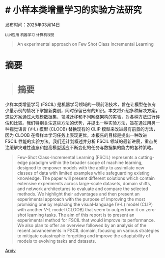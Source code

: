 # # 小样本类增量学习的实验方法研究

发布时间：2025年03月14日

`LLM应用` `机器学习` `计算机视觉`

> An experimental approach on Few Shot Class Incremental Learning

# 摘要

> # 摘要
少样本类增量学习 (FSCIL) 是机器学习领域的一项前沿技术，旨在让模型在仅有少量示例的情况下掌握新类别，同时保留已有的知识。本文将介绍多种解决方案，这些方案通过大规模数据集、领域迁移和不同网络架构的实验，对各种方法进行评估和比较。我们特别关注这些方法的优势，并提出一种实验方法，旨在通过用另一种视觉语言 (V-L) 模型 (CLOOB) 替换现有的 CLIP 模型来改进最有前景的方法，因为 CLOOB 在零样本学习任务上表现更优。本报告的目标是提出一种改进 FSCIL 性能的实验方法。我们还计划概述并分析 FSCIL 领域的最新进展，重点关注缓解灾难性遗忘和提高模型适应不断变化的任务与数据集的能力的各种策略。

> Few-Shot Class-Incremental Learning (FSCIL) represents a cutting-edge paradigm within the broader scope of machine learning, designed to empower models with the ability to assimilate new classes of data with limited examples while safeguarding existing knowledge. The paper will present different solutions which contain extensive experiments across large-scale datasets, domain shifts, and network architectures to evaluate and compare the selected methods. We highlight their advantages and then present an experimental approach with the purpose of improving the most promising one by replacing the visual-language (V-L) model (CLIP) with another V-L model (CLOOB) that seem to outperform it on zero-shot learning tasks. The aim of this report is to present an experimental method for FSCIL that would improve its performance. We also plan to offer an overview followed by an analysis of the recent advancements in FSCIL domain, focusing on various strategies to mitigate catastrophic forgetting and improve the adaptability of models to evolving tasks and datasets.

[Arxiv](https://arxiv.org/abs/2503.11349)